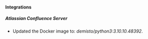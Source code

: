 #### Integrations
##### Atlassian Confluence Server
- Updated the Docker image to: *demisto/python3:3.10.10.48392*.
